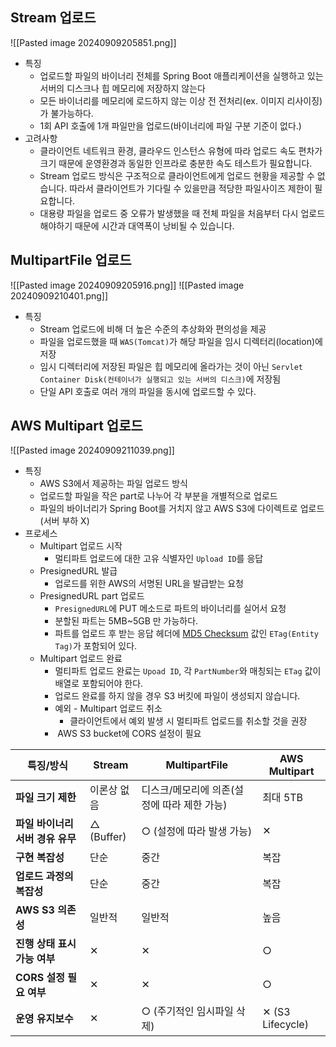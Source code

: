 ## Stream 업로드
![[Pasted image 20240909205851.png]]
- 특징
	- 업로드할 파일의 바이너리 전체를 Spring Boot 애플리케이션을 실행하고 있는 서버의 디스크나 힙 메모리에 저장하지 않는다
	- 모든 바이너리를 메모리에 로드하지 않는 이상 전 전처리(ex. 이미지 리사이징)가 불가능하다.
	- 1회 API 호출에 1개 파일만을 업로드(바이너리에 파일 구분 기준이 없다.)
- 고려사항
	- 클라이언트 네트워크 환경, 클라우드 인스턴스 유형에 따라 업로드 속도 편차가 크기 때문에 운영환경과 동일한 인프라로 충분한 속도 테스트가 필요합니다.
	- Stream 업로드 방식은 구조적으로 클라이언트에게 업로드 현황을 제공할 수 없습니다. 따라서 클라이언트가 기다릴 수 있을만큼 적당한 파일사이즈 제한이 필요합니다.
	- 대용량 파일을 업로드 중 오류가 발생했을 때 전체 파일을 처음부터 다시 업로드해야하기 때문에 시간과 대역폭이 낭비될 수 있습니다.

## MultipartFile 업로드
![[Pasted image 20240909205916.png]]
![[Pasted image 20240909210401.png]]
- 특징
	- Stream 업로드에 비해 더 높은 수준의 추상화와 편의성을 제공
	- 파일을 업로드했을 때 `WAS(Tomcat)`가 해당 파일을 임시 디렉터리(location)에 저장
	- 임시 디렉터리에 저장된 파일은 힙 메모리에 올라가는 것이 아닌 `Servlet Container Disk(컨테이너가 실행되고 있는 서버의 디스크)`에 저장됨
	- 단일 API 호출로 여러 개의 파일을 동시에 업로드할 수 있다.


## AWS Multipart 업로드
![[Pasted image 20240909211039.png]]
- 특징
	- AWS S3에서 제공하는 파일 업로드 방식
	- 업로드할 파일을 작은 part로 나누어 각 부분을 개별적으로 업로드
	- 파일의 바이너리가 Spring Boot를 거치지 않고 AWS S3에 다이렉트로 업로드(서버 부하 X)
- 프로세스
	- Multipart 업로드 시작
		- 멀티파트 업로드에 대한 고유 식별자인 `Upload ID`를 응답
	- PresignedURL 발급
		- 업로드를 위한 AWS의 서명된 URL을 발급받는 요청
	- PresignedURL part 업로드
		- `PresignedURL`에 PUT 메소드로 파트의 바이너리를 실어서 요청
		- 분할된 파트는 5MB~5GB 만 가능하다.
		- 파트를 업로드 후 받는 응답 헤더에 [MD5 Checksum](https://ko.wikipedia.org/wiki/MD5) 값인 `ETag(Entity Tag)`가 포함되어 있다.
	- Multipart 업로드 완료
		- 멀티파트 업로드 완료는 `Upoad ID`, 각 `PartNumber`와 매칭되는 `ETag` 값이 배열로 포함되어야 한다.
		- 업로드 완료를 하지 않을 경우 S3 버킷에 파일이 생성되지 않습니다.
		- 예외 - Multipart 업로드 취소
			- 클라이언트에서 예외 발생 시 멀티파트 업로드를 취소할 것을 권장
		-  AWS S3 bucket에 CORS 설정이 필요

| 특징/방식                | Stream     | MultipartFile             | AWS Multipart    |
| -------------------- | ---------- | ------------------------- | ---------------- |
| **파일 크기 제한**         | 이론상 없음     | 디스크/메모리에 의존(설정에 따라 제한 가능) | 최대 5TB           |
| **파일 바이너리 서버 경유 유무** | △ (Buffer) | ○ (설정에 따라 발생 가능)          | ✕                |
| **구현 복잡성**           | 단순         | 중간                        | 복잡               |
| **업로드 과정의 복잡성**      | 단순         | 중간                        | 복잡               |
| **AWS S3 의존성**       | 일반적        | 일반적                       | 높음               |
| **진행 상태 표시 가능 여부**   | ✕          | ✕                         | ○                |
| **CORS 설정 필요 여부**    | ✕          | ✕                         | ○                |
| **운영 유지보수**          | ✕          | ○ (주기적인 임시파일 삭제)          | ✕ (S3 Lifecycle) |